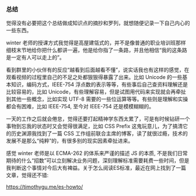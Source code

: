 ### 总结

觉得没有必要把这个总结做成知识点的摘抄和罗列，就想随便记录一下自己内心的一些东西。

winter 老师的授课方式我觉得是高屋建瓴式的，并不是像普通的职业培训班那样细枝末节地给你把什么都讲一遍，他是给你指了一条路，并且他相信“我的这条路是一定有人可以走上的”。

看到群里的小伙伴有的反应“越看到后面越看不懂”，说实话我也有这样的感觉，在观看视频的过程里自己的不足之处都狠狠得暴露了出来。比如 Unicode 的一些基本知识，编码方式，IEEE-754 浮点数的表示等等，有些事后自己查资料理解还是比较容易的，比如 Unicode，有些理解容易，但是试图用代码来实现就会再牵扯到其他一些概念，比如实现 UTF-8 需要的一些位运算等等。有些则是理解和实操都会有困难，比如 IEEE-754, 至今对 IEEE-754 还是模模糊糊的。

一天的工作之后就会倦怠，觉得还要打起精神学东西太累了，可是有时候钻研一个事物到忘我的状态时又会觉得很满足，比如 CSS Prefix 这鬼玩意儿，为了搞清它的历史渊源我找到了一篇 CSS 工作组前联合主席的博客，读了就很过瘾，技术的发展不是那么“纯粹”的，有很多别的现实因素牵扯进来。

感觉 winter 老师是以 ECMA-262 的体系来严谨的描述 JS 的本质, 不是我们日常期待的什么“招数”可以立刻解决业务问题，深刻理解标准需要耗费一些时间，但是我判断这个事情对今后大有裨益。关于怎么阅读ES标准，最近在网上找到了一篇文章，觉得还不错:

https://timothygu.me/es-howto/

